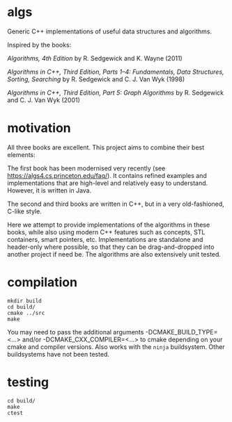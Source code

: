 # algs
Generic C++ implementations of useful data structures and algorithms.

Inspired by the books:

*Algorithms, 4th Edition* by R. Sedgewick and K. Wayne (2011)

*Algorithms in C++, Third Edition, Parts 1–4: Fundamentals, Data Structures, Sorting, Searching* by R. Sedgewick and C. J. Van Wyk (1998)

*Algorithms in C++, Third Edition, Part 5: Graph Algorithms* by R. Sedgewick and C. J. Van Wyk (2001)

# motivation
All three books are excellent. This project aims to combine their best elements:

The first book has been modernised very recently (see https://algs4.cs.princeton.edu/faq/). It contains refined examples and implementations that are high-level and relatively easy to understand. However, it is written in Java.

The second and third books are written in C++, but in a very old-fashioned, C-like style.

Here we attempt to provide implementations of the algorithms in these books, while also using modern C++ features such as concepts, STL containers, smart pointers, etc. Implementations are standalone and header-only where possible, so that they can be drag-and-dropped into another project if need be. The algorithms are also extensively unit tested.

# compilation
    mkdir build
    cd build/
    cmake ../src
    make

You may need to pass the additional arguments -DCMAKE_BUILD_TYPE=<...> and/or -DCMAKE_CXX_COMPILER=<...> to cmake depending on your cmake and compiler versions.
Also works with the `ninja` buildsystem. Other buildsystems have not been tested.

# testing
    cd build/
    make
    ctest
